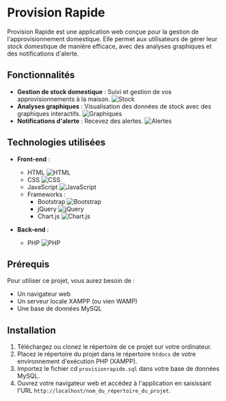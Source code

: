 # Provision Rapide

Provision Rapide est une application web conçue pour la gestion de l'approvisionnement domestique. Elle permet aux utilisateurs de gérer leur stock domestique de manière efficace, avec des analyses graphiques et des notifications d'alerte.

## Fonctionnalités

- **Gestion de stock domestique** : Suivi et gestion de vos approvisionnements à la maison. ![Stock](https://img.shields.io/badge/Stock-Managment-blue)
- **Analyses graphiques** : Visualisation des données de stock avec des graphiques interactifs. ![Graphiques](https://img.shields.io/badge/Graphiques-Analytics-green)
- **Notifications d'alerte** : Recevez des alertes. ![Alertes](https://img.shields.io/badge/Alertes-Notifications-red)

## Technologies utilisées

- **Front-end** :
  - HTML ![HTML](https://img.shields.io/badge/HTML-5-orange)
  - CSS ![CSS](https://img.shields.io/badge/CSS-3-blue)
  - JavaScript ![JavaScript](https://img.shields.io/badge/JavaScript-ES6-yellow)
  - Frameworks : 
    - Bootstrap ![Bootstrap](https://img.shields.io/badge/Bootstrap-5-purple)
    - jQuery ![jQuery](https://img.shields.io/badge/jQuery-3.6-blue)
    - Chart.js ![Chart.js](https://img.shields.io/badge/Chart.js-3.7-green)

- **Back-end** :
  - PHP ![PHP](https://img.shields.io/badge/PHP-8.0-blue)

## Prérequis
Pour utiliser ce projet, vous aurez besoin de :

- Un navigateur web
- Un serveur locale XAMPP (ou vien WAMP)
- Une base de données MySQL

## Installation
1. Téléchargez ou clonez le répertoire de ce projet sur votre ordinateur.
2. Placez le répertoire du projet dans le répertoire `htdocs` de votre environnement d'exécution PHP (XAMPP).
3. Importez le fichier cd `provisionrapide.sql` dans votre base de données MySQL.
4. Ouvrez votre navigateur web et accédez à l'application en saisissant l'URL `http://localhost/nom_du_répertoire_du_projet`.
